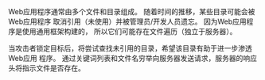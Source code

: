 Web应用程序通常由多个文件和目录组成。 随着时间的推移，某些目录可能会被Web应用程序
取消引用（未使用）并被管理员/开发人员遗忘。 因为Web应用程序是使用通用框架构建的，
所以它们可能存在文件遍历（独立于服务器）。

当攻击者锁定目标后，将尝试查找未引用的目录，希望该目录有助于进一步渗透Web应用
程序。 通过关键词列表和文件名穷举向服务器发送请求，服务器的响应头将指示文件是否存在。